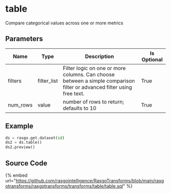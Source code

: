 

# table

Compare categorical values across one or more metrics

## Parameters

|   Name   |    Type     |                                                      Description                                                       | Is Optional |
| -------- | ----------- | ---------------------------------------------------------------------------------------------------------------------- | ----------- |
| filters  | filter_list | Filter logic on one or more columns. Can choose between a simple comparison filter or advanced filter using free text. | True        |
| num_rows | value       | number of rows to return; defaults to 10                                                                               | True        |


## Example

```python
ds = rasgo.get.dataset(id)
ds2 = ds.table()
ds2.preview()
```

## Source Code

{% embed url="https://github.com/rasgointelligence/RasgoTransforms/blob/main/rasgotransforms/rasgotransforms/transforms/table/table.sql" %}

